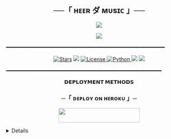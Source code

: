<h2 align="center">
    ──「 ʜᴇᴇʀ ダ ᴍᴜsɪᴄ 」──
</h2>

<p align="center">
  <img src="https://telegra.ph/file/6177570eedac02d9307fe.jpg">
</p>

<div align="center">
  <img src="https://readme-typing-svg.herokuapp.com?color=Blue&center=true&lines=──+「+ʜᴇᴇʀ+ダ+ᴍᴜsɪᴄ」+──;ᴧɴ+ᴧᴅᴠᴧɴᴄᴇᴅ+ɢʀᴏᴜᴘ+ᴍᴜꜱɪᴄ+ʙᴏᴛ+ᴏɴ+ᴛᴇʟᴇɢʀᴀᴍ.&width=600&height=180">
</div>

━━━━━━━━━━━━━━━━━━━━━━━━━━━━━━━━━━━━━━━━━━━━━━━━━━━

<p align="center">
<a href="https://github.com/codinghub306/HeerMusic/stargazers"><img src="https://img.shields.io/github/stars/codinghub306/HeerMusic?color=black&logo=github&logoColor=black&style=for-the-badge" alt="Stars" /></a>
<a href="https://github.com/codinghub306/HeerMusic/network/members"> <img src="https://img.shields.io/github/forks/codinghub306/HeerMusic?color=black&logo=github&logoColor=black&style=for-the-badge" /></a>
<a href="https://github.com/codinghub306/HeerMusic/blob/master/LICENSE"> <img src="https://img.shields.io/badge/License-MIT-blueviolet?style=for-the-badge" alt="License" /> </a>
<a href="https://www.python.org/"> <img src="https://img.shields.io/badge/Written%20in-Python-skyblue?style=for-the-badge&logo=python" alt="Python" /> </a>
<a href="https://pypi.org/project/Pyrogram/"> <img src="https://img.shields.io/pypi/v/pyrogram?color=white&label=pyrogram&logo=python&logoColor=blue&style=for-the-badge" /></a>
<a href="https://github.com/codinghub306/HeerMusic/commits/codinghub306"> <img src="https://img.shields.io/github/last-commit/codinghub306/HeerMusic?color=black&logo=github&logoColor=black&style=for-the-badge" /></a>
</p>

━━━━━━━━━━━━━━━━━━━━━━━━━━━━━━━━━━━━━━━━━━━━━━━━━━

</p>

<p align="center">
<b>𝗗𝗘𝗣𝗟𝗢𝗬𝗠𝗘𝗡𝗧 𝗠𝗘𝗧𝗛𝗢𝗗𝗦</b>
</p>

<h3 align="center">
    ─「 ᴅᴇᴩʟᴏʏ ᴏɴ ʜᴇʀᴏᴋᴜ 」─
</h3>

<p align="center"><a href="https://dashboard.heroku.com/new?template=https://github.com/codinghub306/HeerMusic"> <img src="https://img.shields.io/badge/Deploy%20On%20Heroku-blue?style=for-the-badge&logo=heroku" width="220" height="38.45"/></a></p>

<details>

## 🤖 &nbsp;ᴍʏ ʙᴏᴛꜱ
<a href="https://t.me/HeavenXmusic_bot"><img src="https://img.shields.io/badge/Join-Heaven%20Music-blue.svg?style=for-the-badge&logo=Telegram"></a>

## 🗨️ &nbsp;ᴄʜᴀᴛ ᴀɴᴅ ꜱᴜᴘᴘᴏʀᴛ
<!-- Talking about groups -->

<a href="https://t.me/Jannat_Ki_Duniya"><img src="https://img.shields.io/badge/Join-Group%20Support-blue.svg?style=for-the-badge&logo=Telegram"></a>  <a href="https://t.me/JannatUpdate"><img src="https://img.shields.io/badge/Join-Updates%20Channel-blue.svg?style=for-the-badge&logo=Telegram"></a>

